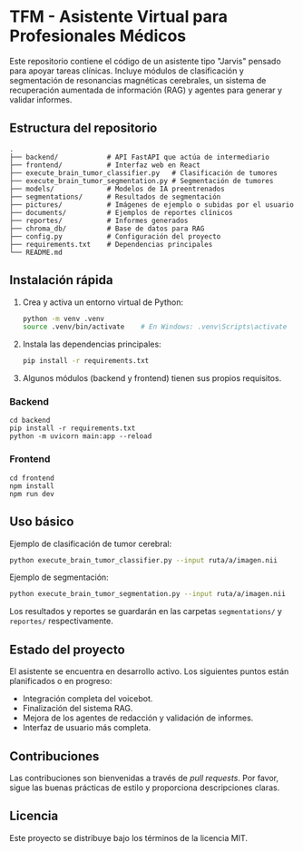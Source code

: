 # TFM - Asistente Virtual para Profesionales Médicos

Este repositorio contiene el código de un asistente tipo "Jarvis" pensado para apoyar tareas clínicas. Incluye módulos de clasificación y segmentación de resonancias magnéticas cerebrales, un sistema de recuperación aumentada de información (RAG) y agentes para generar y validar informes.

## Estructura del repositorio

```
.
├── backend/            # API FastAPI que actúa de intermediario
├── frontend/           # Interfaz web en React
├── execute_brain_tumor_classifier.py   # Clasificación de tumores
├── execute_brain_tumor_segmentation.py # Segmentación de tumores
├── models/             # Modelos de IA preentrenados
├── segmentations/      # Resultados de segmentación
├── pictures/           # Imágenes de ejemplo o subidas por el usuario
├── documents/          # Ejemplos de reportes clínicos
├── reportes/           # Informes generados
├── chroma_db/          # Base de datos para RAG
├── config.py           # Configuración del proyecto
├── requirements.txt    # Dependencias principales
└── README.md
```

## Instalación rápida

1. Crea y activa un entorno virtual de Python:
   ```bash
   python -m venv .venv
   source .venv/bin/activate    # En Windows: .venv\Scripts\activate
   ```
2. Instala las dependencias principales:
   ```bash
   pip install -r requirements.txt
   ```
3. Algunos módulos (backend y frontend) tienen sus propios requisitos.

### Backend

```
cd backend
pip install -r requirements.txt
python -m uvicorn main:app --reload
```

### Frontend

```
cd frontend
npm install
npm run dev
```

## Uso básico

Ejemplo de clasificación de tumor cerebral:
```bash
python execute_brain_tumor_classifier.py --input ruta/a/imagen.nii
```

Ejemplo de segmentación:
```bash
python execute_brain_tumor_segmentation.py --input ruta/a/imagen.nii
```

Los resultados y reportes se guardarán en las carpetas `segmentations/` y `reportes/` respectivamente.

## Estado del proyecto

El asistente se encuentra en desarrollo activo. Los siguientes puntos están planificados o en progreso:

- Integración completa del voicebot.
- Finalización del sistema RAG.
- Mejora de los agentes de redacción y validación de informes.
- Interfaz de usuario más completa.

## Contribuciones

Las contribuciones son bienvenidas a través de *pull requests*. Por favor, sigue las buenas prácticas de estilo y proporciona descripciones claras.

## Licencia

Este proyecto se distribuye bajo los términos de la licencia MIT.
